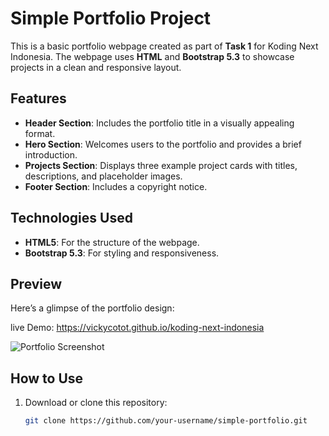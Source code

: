 # Simple Portfolio Project

This is a basic portfolio webpage created as part of **Task 1** for Koding Next Indonesia. The webpage uses **HTML** and **Bootstrap 5.3** to showcase projects in a clean and responsive layout.

## Features
- **Header Section**: Includes the portfolio title in a visually appealing format.
- **Hero Section**: Welcomes users to the portfolio and provides a brief introduction.
- **Projects Section**: Displays three example project cards with titles, descriptions, and placeholder images.
- **Footer Section**: Includes a copyright notice.

## Technologies Used
- **HTML5**: For the structure of the webpage.
- **Bootstrap 5.3**: For styling and responsiveness.

## Preview
Here’s a glimpse of the portfolio design:

live Demo:
https://vickycotot.github.io/koding-next-indonesia

![Portfolio Screenshot](https://via.placeholder.com/600x300)

## How to Use
1. Download or clone this repository:
   ```bash
   git clone https://github.com/your-username/simple-portfolio.git
